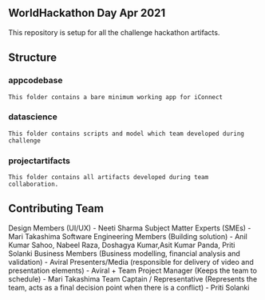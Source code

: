 ## WorldHackathon Day Apr 2021
This repository is setup for all the challenge hackathon artifacts.

## Structure

### appcodebase 
    This folder contains a bare minimum working app for iConnect

### datascience
    This folder contains scripts and model which team developed during challenge

### projectartifacts
    This folder contains all artifacts developed during team collaboration.
    
## Contributing Team
Design Members (UI/UX) -  Neeti Sharma
Subject Matter Experts (SMEs) - Mari Takashima
Software Engineering Members (Building solution) - Anil Kumar Sahoo, Nabeel Raza, Doshagya Kumar,Asit Kumar Panda, Priti Solanki
Business Members (Business modelling, financial analysis and validation) - Aviral
Presenters/Media (responsible for delivery of video and presentation elements) -  Aviral + Team
Project Manager (Keeps the team to schedule) - Mari Takashima
Team Captain / Representative (Represents the team, acts as a final decision point when there is a conflict) - Priti Solanki